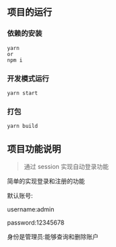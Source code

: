 ## 项目的运行
### 依赖的安装
```shell
yarn
or
npm i
```
### 开发模式运行
```shell
yarn start
```

### 打包
```shell
yarn build
```

## 项目功能说明

>通过 session 实现自动登录功能

简单的实现登录和注册的功能

默认账号:

username:admin

password:12345678

身份是管理员:能够查询和删除账户




